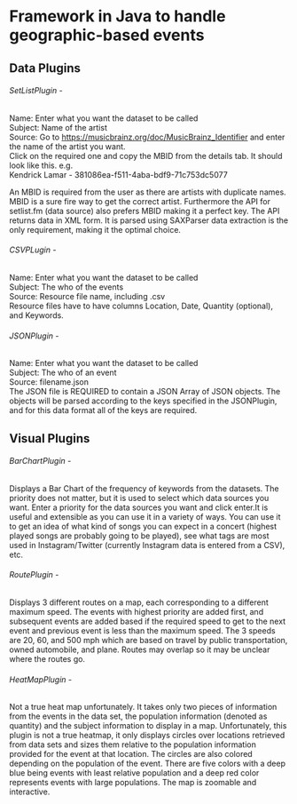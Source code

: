 # Framework in Java to handle geographic-based events

## Data Plugins
###### SetListPlugin - 
Name: Enter what you want the dataset to be called <br />
Subject: Name of the artist <br />
Source: Go to https://musicbrainz.org/doc/MusicBrainz_Identifier and enter the name of the artist you want. <br />
Click on the required one and copy the MBID from the details tab. It should look like this. e.g. <br />
Kendrick Lamar - 381086ea-f511-4aba-bdf9-71c753dc5077 <br />
	   
	 
An MBID is required from the user as there are artists with duplicate names. MBID is a sure fire way to get the correct artist. 
Furthermore the API for setlist.fm (data source) also prefers MBID making it a perfect key. The API returns data in XML form. 
It is parsed using SAXParser data extraction is the only requirement, making it the optimal choice.

###### CSVPLugin -
Name: Enter what you want the dataset to be called <br />
Subject: The who of the events <br />
Source: Resource file name, including .csv <br />
Resource files have to have columns Location, Date, Quantity (optional), and Keywords. 

###### JSONPlugin - 
Name: Enter what you want the dataset to be called <br />
Subject: The who of an event <br />
Source: filename.json <br />
The JSON file is REQUIRED to contain a JSON Array of JSON objects. The objects
will be parsed according to the keys specified in the JSONPlugin, and for 
this data format all of the keys are required. 



## Visual Plugins
###### BarChartPlugin -
Displays a Bar Chart of the frequency of keywords from the datasets.
The priority does not matter, but it is used to select which data sources you want. Enter a priority for the data sources you want 
and click enter.It is useful and extensible as you can use it in a variety of ways. You can use it to get an idea of what kind of songs 
you can expect in a concert (highest played songs are probably going to be played), see what tags are most used in Instagram/Twitter 
(currently Instagram data is entered from a CSV), etc.

###### RoutePlugin -
Displays 3 different routes on a map, each corresponding to a different maximum speed. The events with highest priority are added first, and subsequent events are added based if the required speed to get to the next event and previous event is less than the maximum speed.
The 3 speeds are 20, 60, and 500 mph which are based on travel by public transportation, owned automobile, and plane.
Routes may overlap so it may be unclear where the routes go.

###### HeatMapPlugin -
Not a true heat map unfortunately. It takes only two pieces of information from the events 
in the data set, the population information (denoted as quantity) and the
subject information to display in a map. Unfortunately, this plugin is not a 
true heatmap, it only displays circles over locations retrieved from data sets 
and sizes them relative to the population information provided for the event at 
that location.
The circles are also colored depending on the population of the event. 
There are five colors with a deep blue being events with least relative 
population and a deep red color represents events with large populations.
The map is zoomable and interactive.

